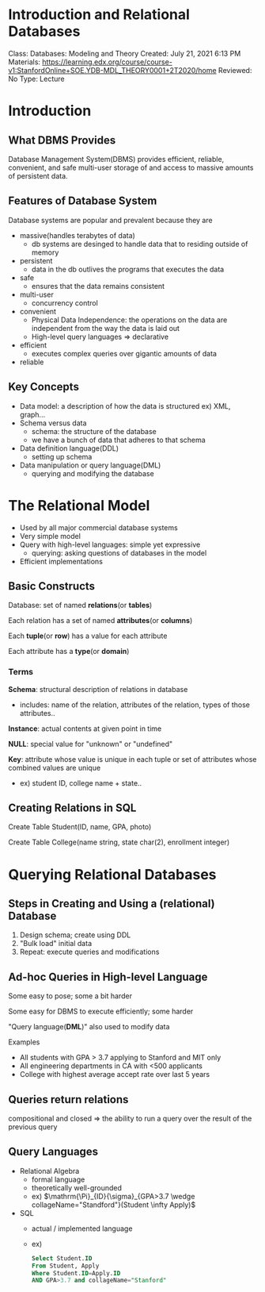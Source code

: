 # Introduction and Relational Databases

Class: Databases: Modeling and Theory
Created: July 21, 2021 6:13 PM
Materials: https://learning.edx.org/course/course-v1:StanfordOnline+SOE.YDB-MDL_THEORY0001+2T2020/home
Reviewed: No
Type: Lecture

# Introduction

## What DBMS Provides

Database Management System(DBMS) provides efficient, reliable, convenient, and safe multi-user storage of and access to massive amounts of persistent data.

## Features of Database System

Database systems are popular and prevalent because they are

- massive(handles terabytes of data)
    - db systems are desinged to handle data that to residing outside of memory
- persistent
    - data in the db outlives the programs that executes the data
- safe
    - ensures that the data remains consistent
- multi-user
    - concurrency control
- convenient
    - Physical Data Independence: the operations on the data are independent from the way the data is laid out
    - High-level query languages ⇒ declarative
- efficient
    - executes complex queries over gigantic amounts of data
- reliable

## Key Concepts

- Data model: a description of how the data is structured ex) XML, graph...
- Schema versus data
    - schema: the structure of the database
    - we have a bunch of data that adheres to that schema
- Data definition language(DDL)
    - setting up schema
- Data manipulation or query language(DML)
    - querying and modifying the database

# The Relational Model

- Used by all major commercial database systems
- Very simple model
- Query with high-level languages: simple yet expressive
    - querying: asking questions of databases in the model
- Efficient implementations

## Basic Constructs

Database: set of named **relations**(or **tables**)

Each relation has a set of named **attributes**(or **columns**)

Each **tuple**(or **row**) has a value for each attribute

Each attribute has a **type**(or **domain**)

### Terms

**Schema**: structural description of relations in database

- includes: name of the relation, attributes of the relation, types of those attributes..

**Instance**: actual contents at given point in time

**NULL**: special value for "unknown" or "undefined"

**Key**: attribute whose value is unique in each tuple or set of attributes whose combined values are unique

- ex) student ID, college name + state..

## Creating Relations in SQL

Create Table Student(ID, name, GPA, photo)

Create Table College(name string, state char(2), enrollment integer)

# Querying Relational Databases

## Steps in Creating and Using a (relational) Database

1. Design schema; create using DDL
2. "Bulk load" initial data
3. Repeat: execute queries and modifications

## Ad-hoc Queries in High-level Language

Some easy to pose; some a bit harder

Some easy for DBMS to execute efficiently; some harder

"Query language(**DML**)" also used to modify data

Examples

- All students with GPA > 3.7 applying to Stanford and MIT only
- All engineering departments in CA with <500 applicants
- College with highest average accept rate over last 5 years

## Queries return relations

compositional and closed ⇒ the ability to run a query over the result of the previous query

## Query Languages

- Relational Algebra
    - formal language
    - theoretically well-grounded
    - ex) $\mathrm{\Pi}_{ID}{\sigma}_{GPA>3.7 \wedge collageName="Standford"}(Student \infty Apply)$
- SQL
    - actual / implemented language
    - ex)

        ```sql
        Select Student.ID
        From Student, Apply
        Where Student.ID=Apply.ID
        AND GPA>3.7 and collageName="Stanford"
        ```
